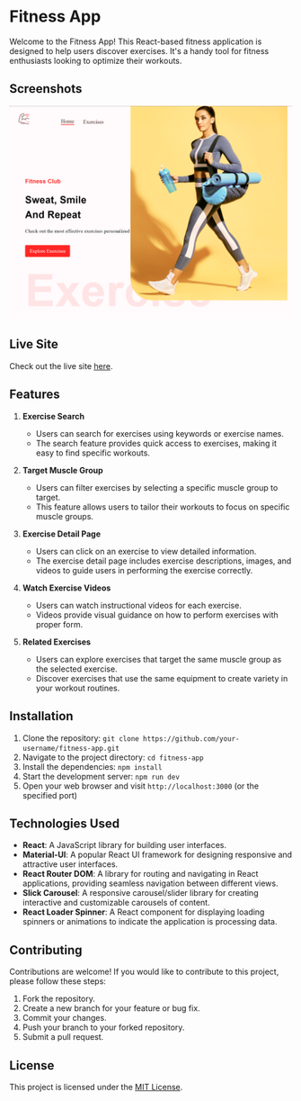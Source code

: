 # Fitness App

Welcome to the Fitness App! This React-based fitness application is designed to help users discover exercises. It's a handy tool for fitness enthusiasts looking to optimize their workouts.

## Screenshots

![](/public/screenshot.png)

## Live Site

Check out the live site [here](https://f1tness-app.netlify.app/).

## Features

1. **Exercise Search**

   - Users can search for exercises using keywords or exercise names.
   - The search feature provides quick access to exercises, making it easy to find specific workouts.

2. **Target Muscle Group**

   - Users can filter exercises by selecting a specific muscle group to target.
   - This feature allows users to tailor their workouts to focus on specific muscle groups.

3. **Exercise Detail Page**

   - Users can click on an exercise to view detailed information.
   - The exercise detail page includes exercise descriptions, images, and videos to guide users in performing the exercise correctly.

4. **Watch Exercise Videos**

   - Users can watch instructional videos for each exercise.
   - Videos provide visual guidance on how to perform exercises with proper form.

5. **Related Exercises**
   - Users can explore exercises that target the same muscle group as the selected exercise.
   - Discover exercises that use the same equipment to create variety in your workout routines.

## Installation

1. Clone the repository: `git clone https://github.com/your-username/fitness-app.git`
2. Navigate to the project directory: `cd fitness-app`
3. Install the dependencies: `npm install`
4. Start the development server: `npm run dev`
5. Open your web browser and visit `http://localhost:3000` (or the specified port)

## Technologies Used

- **React**: A JavaScript library for building user interfaces.
- **Material-UI**: A popular React UI framework for designing responsive and attractive user interfaces.
- **React Router DOM**: A library for routing and navigating in React applications, providing seamless navigation between different views.
- **Slick Carousel**: A responsive carousel/slider library for creating interactive and customizable carousels of content.
- **React Loader Spinner**: A React component for displaying loading spinners or animations to indicate the application is processing data.

## Contributing

Contributions are welcome! If you would like to contribute to this project, please follow these steps:

1. Fork the repository.
2. Create a new branch for your feature or bug fix.
3. Commit your changes.
4. Push your branch to your forked repository.
5. Submit a pull request.

## License

This project is licensed under the [MIT License](LICENSE).
